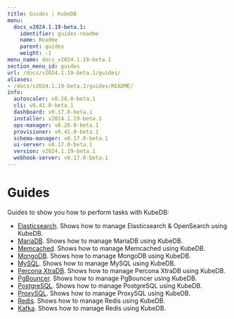 ```yaml
---
title: Guides | KubeDB
menu:
  docs_v2024.1.19-beta.1:
    identifier: guides-readme
    name: Readme
    parent: guides
    weight: -1
menu_name: docs_v2024.1.19-beta.1
section_menu_id: guides
url: /docs/v2024.1.19-beta.1/guides/
aliases:
- /docs/v2024.1.19-beta.1/guides/README/
info:
  autoscaler: v0.26.0-beta.1
  cli: v0.41.0-beta.1
  dashboard: v0.17.0-beta.1
  installer: v2024.1.19-beta.1
  ops-manager: v0.28.0-beta.1
  provisioner: v0.41.0-beta.1
  schema-manager: v0.17.0-beta.1
  ui-server: v0.17.0-beta.1
  version: v2024.1.19-beta.1
  webhook-server: v0.17.0-beta.1
---
```


# Guides

Guides to show you how to perform tasks with KubeDB:

- [Elasticsearch](/docs/v2024.1.19-beta.1/guides/elasticsearch/README). Shows how to manage Elasticsearch & OpenSearch using KubeDB.
- [MariaDB](/docs/v2024.1.19-beta.1/guides/mariadb). Shows how to manage MariaDB using KubeDB.
- [Memcached](/docs/v2024.1.19-beta.1/guides/memcached/README). Shows how to manage Memcached using KubeDB.
- [MongoDB](/docs/v2024.1.19-beta.1/guides/mongodb/README). Shows how to manage MongoDB using KubeDB.
- [MySQL](/docs/v2024.1.19-beta.1/guides/mysql/README). Shows how to manage MySQL using KubeDB.
- [Percona XtraDB](/docs/v2024.1.19-beta.1/guides/percona-xtradb/README). Shows how to manage Percona XtraDB using KubeDB.
- [PgBouncer](/docs/v2024.1.19-beta.1/guides/pgbouncer/README). Shows how to manage PgBouncer using KubeDB.
- [PostgreSQL](/docs/v2024.1.19-beta.1/guides/postgres/README). Shows how to manage PostgreSQL using KubeDB.
- [ProxySQL](/docs/v2024.1.19-beta.1/guides/proxysql/README). Shows how to manage ProxySQL using KubeDB.
- [Redis](/docs/v2024.1.19-beta.1/guides/redis/README). Shows how to manage Redis using KubeDB.
- [Kafka](/docs/v2024.1.19-beta.1/guides/kafka/README). Shows how to manage Redis using KubeDB.
